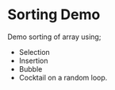 # Sorting Demo

Demo sorting of array using;
* Selection
* Insertion
* Bubble
* Cocktail
on a random loop.
